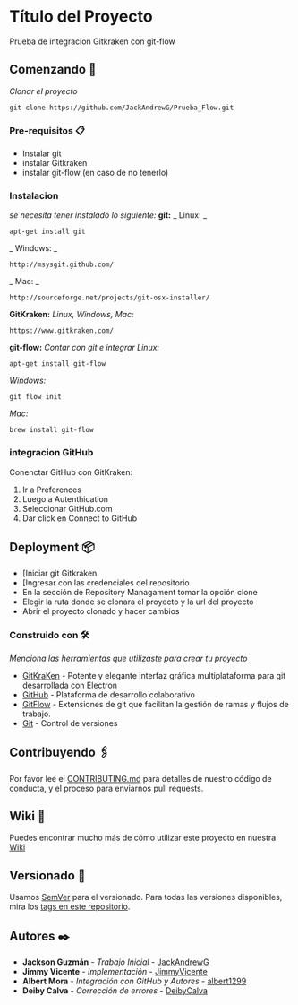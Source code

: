 # Título del Proyecto
Prueba de integracion Gitkraken con git-flow

## Comenzando 🚀

_Clonar el proyecto_
```
git clone https://github.com/JackAndrewG/Prueba_Flow.git
```

### Pre-requisitos 📋
* Instalar git
* instalar Gitkraken
* instalar git-flow (en caso de no tenerlo) 

### Instalacion
_se necesita tener instalado lo siguiente:_
**git:**
_ Linux: _
``` 
apt-get install git
```


_ Windows: _ 
```
http://msysgit.github.com/
```

_ Mac: _
```
http://sourceforge.net/projects/git-osx-installer/
```

**GitKraken:**
_Linux, Windows, Mac:_ 
```
https://www.gitkraken.com/
```

**git-flow:**
_Contar con git e integrar_
_Linux:_ 
```
apt-get install git-flow
```

_Windows:_  
```
git flow init
```

_Mac:_ 
```
brew install git-flow
```

### integracion GitHub

Conenctar GitHub con GitKraken: 
1. Ir a Preferences 
2. Luego a Autenthication 
3. Seleccionar GitHub.com 
4. Dar click en Connect to GitHub


## Deployment 📦

* [Iniciar git Gitkraken
* [Ingresar con las credenciales del repositorio
* En la sección de Repository Managament tomar la opción clone
* Elegir la ruta donde se clonara el proyecto y la url del proyecto
* Abrir el proyecto clonado y hacer cambios

### Construido con 🛠️
_Menciona las herramientas que utilizaste para crear tu proyecto_
* [GitKraKen](https://www.gitkraken.com/) - Potente y elegante interfaz gráfica multiplataforma para git desarrollada con Electron
* [GitHub](https://github.com/github) - Plataforma de desarrollo colaborativo
* [GitFlow](https://datasift.github.io/gitflow/IntroducingGitFlow.html/) - Extensiones de git que facilitan la gestión de ramas y flujos de trabajo.
* [Git](https://git-scm.com/) -  Control de versiones

## Contribuyendo 🖇️
Por favor lee el [CONTRIBUTING.md](https://gist.github.com/JackAndrewG/Prueba_Flow.git) para detalles de nuestro código de conducta, y el proceso para enviarnos pull requests.

## Wiki 📖
Puedes encontrar mucho más de cómo utilizar este proyecto en nuestra [Wiki](https://github.com/JackAndrewG/Prueba_Flow/wiki)

## Versionado 📌
Usamos [SemVer](http://semver.org/) para el versionado. Para todas las versiones disponibles, mira los [tags en este repositorio](https://github.com/JackAndrewG/Prueba_Flow/tags).


## Autores ✒️
* **Jackson Guzmán** - *Trabajo Inicial* - [JackAndrewG](https://github.com/JackAndrewG)
* **Jimmy Vicente** - *Implementación* - [JimmyVicente](https://github.com/JimmyVicente)
* **Albert Mora** - *Integración con GitHub y Autores* - [albert1299](https://github.com/albert1299)
* **Deiby Calva** - *Corrección de errores* - [DeibyCalva](https://github.com/DeibyCalva)
